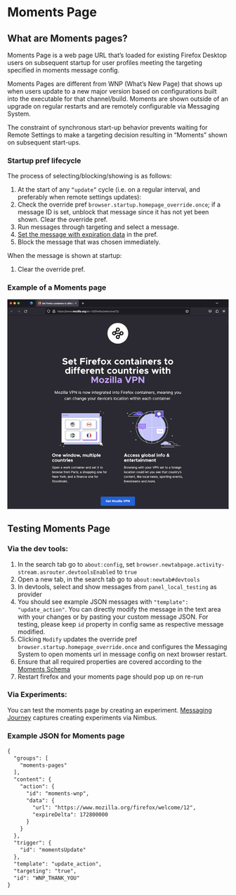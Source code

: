 # Moments Page

## What are Moments pages?
Moments Page is a web page URL that’s loaded for existing Firefox Desktop users on subsequent startup for user profiles meeting the targeting specified in moments message config.

Moments Pages are different from WNP (What’s New Page) that shows up when users update to a new major version based on configurations built into the executable for that channel/build. Moments are shown outside of an upgrade on regular restarts and are remotely configurable via Messaging System.

The constraint of synchronous start-up behavior prevents waiting for Remote Settings to make a targeting decision resulting in “Moments” shown on subsequent start-ups.

### Startup pref lifecycle
The process of selecting/blocking/showing is as follows:
1. At the start of any `“update”` cycle (i.e. on a regular interval, and preferably when remote settings updates):
2. Check the override pref `browser.startup.homepage_override.once`; if a message ID is set, unblock that message since it has not yet been shown. Clear the override pref.
3. Run messages through targeting and select a message.
4. [Set the message with expiration data](https://searchfox.org/mozilla-central/rev/3b707c8fd7e978eebf24279ee51ccf07895cfbcb/browser/components/newtab/lib/MomentsPageHub.jsm#87) in the pref.
5. Block the message that was chosen immediately.


When the message is shown at startup:
1. Clear the override pref.




### Example of a Moments page
![Moments](./moments.png)

## Testing Moments Page

### Via the dev tools:
1. In the search tab go to `about:config`, set `browser.newtabpage.activity-stream.asrouter.devtoolsEnabled` to `true`
2. Open a new tab, in the search tab go to `about:newtab#devtools`
3. In devtools, select and show messages from `panel_local_testing` as provider
4. You should see example JSON messages with  `"template": "update_action"`. You can directly modify the message in the text area with your changes or by pasting your custom message JSON. For testing, please keep `id` property in config same as respective message modified.
5. Clicking `Modify` updates the override pref `browser.startup.homepage_override.once` and configures the Messaging System to open moments url in message config on next browser restart.
6. Ensure that all required properties are covered according to the [Moments Schema](https://searchfox.org/mozilla-central/source/browser/components/newtab/content-src/asrouter/templates/OnboardingMessage/UpdateAction.schema.json)
7. Restart firefox and your moments page should pop up on re-run

### Via Experiments:
You can test the moments page by creating an experiment. [Messaging Journey](https://experimenter.info/messaging/desktop-messaging-journey) captures creating experiments via Nimbus.

### Example JSON for Moments page
```
{
  "groups": [
    "moments-pages"
  ],
  "content": {
    "action": {
      "id": "moments-wnp",
      "data": {
        "url": "https://www.mozilla.org/firefox/welcome/12",
        "expireDelta": 172800000
      }
    }
  },
  "trigger": {
    "id": "momentsUpdate"
  },
  "template": "update_action",
  "targeting": "true",
  "id": "WNP_THANK_YOU"
}
```
